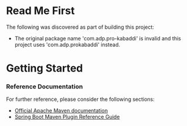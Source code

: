 # Read Me First
The following was discovered as part of building this project:

* The original package name 'com.adp.pro-kabaddi' is invalid and this project uses 'com.adp.prokabaddi' instead.

# Getting Started

### Reference Documentation
For further reference, please consider the following sections:

* [Official Apache Maven documentation](https://maven.apache.org/guides/index.html)
* [Spring Boot Maven Plugin Reference Guide](https://docs.spring.io/spring-boot/docs/2.2.5.RELEASE/maven-plugin/)

